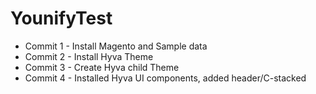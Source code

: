 # YounifyTest

- Commit 1 - Install Magento and Sample data
- Commit 2 - Install Hyva Theme
- Commit 3 - Create Hyva child Theme
- Commit 4 - Installed Hyva UI components, added header/C-stacked
